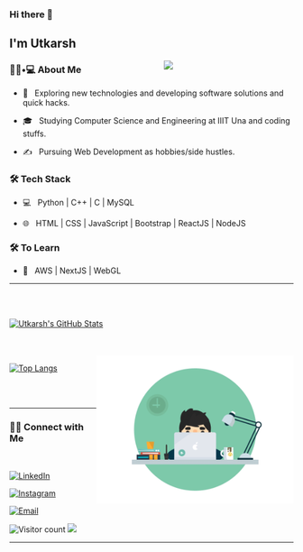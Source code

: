 ### Hi there 👋<h2> I'm Utkarsh</h2>

<img align='right' src="https://media.giphy.com/media/M9gbBd9nbDrOTu1Mqx/giphy.gif" width="230">

<h3> 👨🏻•💻 About Me </h3>



- 🤔 &nbsp; Exploring new technologies and developing software solutions and quick hacks.

- 🎓 &nbsp; Studying Computer Science and Engineering at IIIT Una and coding stuffs.

<!-- - 🌱 &nbsp; Learning about . -->

- ✍️ &nbsp; Pursuing Web Development as hobbies/side hustles.



<h3>🛠 Tech Stack</h3>



- 💻 &nbsp; Python | C++ | C | MySQL

- 🌐 &nbsp; HTML | CSS | JavaScript | Bootstrap | ReactJS | NodeJS

<!--

- 🛢 &nbsp; MySQL | MongoDB

- 🔧 &nbsp; Git | Markdown | Selenium | Tidyverse

- 🖥 &nbsp; Illustrator| Photoshop | InDesign

-->



<h3>🛠 To Learn</h3>

- 🔧 &nbsp; AWS | NextJS | WebGL

<hr>



<br/><br/>

[![Utkarsh's GitHub Stats](https://github-readme-stats.vercel.app/api?username=utkarsh314&show_icons=true)](https://github.com/utkarsh314)

<br/>

<br/>

<img src="https://github.com/nirala69/nirala69/blob/master/70804f7e25b11f29db904f2fa7b4cd9d.gif" width="350" align='right'>

[![Top Langs](https://github-readme-stats.vercel.app/api/top-langs/?username=utkarsh314)](https://github.com/anuraghazra/github-readme-stats)



<br><br>



<hr>



<h3> 🤝🏻 Connect with Me </h3>

<br>



<p align="center">

<!-- <a href="https://shivammalpani.netlify.app/"><img alt="Website" src="https://img.shields.io/badge/shivammalpani.netlify.app-black?style=flat-square&logo=google-chrome"></a> -->

<a href="https://www.linkedin.com/in/utkarsh-shukla-317509191/"><img alt="LinkedIn" src="https://img.shields.io/badge/LinkedIn-Utkarsh%20Shukla-blue?style=flat-square&logo=linkedin"></a>

<a href="https://www.instagram.com/utkarshshukla59/"><img alt="Instagram" src="https://img.shields.io/badge/Instagram-Utkarsh Shukla-black?style=flat-square&logo=instagram"></a>

<a href="mailto:utkarshshukla707@gmail.com"><img alt="Email" src="https://img.shields.io/badge/Email-utkarshshukla707@gmail.com-blue?style=flat-square&logo=gmail"></a>

</p>





![Visitor count](https://visitor-badge.laobi.icu/badge?page_id=utkarsh314.utkarsh314)   <img src="https://media.giphy.com/media/dxn6fRlTIShoeBr69N/giphy.gif" width="30">





<hr>


